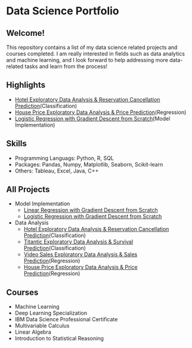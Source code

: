 # Data Science Portfolio

## Welcome!

This repository contains a list of my data science related projects and courses completed. I am really interested in fields such as data analytics and machine learning, and I look forward to help addressing more data-related tasks and learn from the process!

## Highlights
  - [Hotel Exploratory Data Analysis & Reservation Cancellation Prediction](https://github.com/RandomY-2/Hotel_Reservation_Prediction)(Classification)
  - [House Price Exploratory Data Analysis & Price Prediction](https://github.com/RandomY-2/House_Price_Prediction)(Regression)
  - [Logistic Regression with Gradient Descent from Scratch](https://github.com/RandomY-2/Logistic_Regression_From_Scratch)(Model Implementation)

## Skills

 - Programming Languags: Python, R, SQL
 - Packages: Pandas, Numpy, Matplotlib, Seaborn, Scikit-learn
 - Others: Tableau, Excel, Java, C++

## All Projects

- Model Implementation
  - [Linear Regression with Gradient Descent from Scratch](https://github.com/RandomY-2/Linear_Regression_From_Scratch)
  - [Logistic Regression with Gradient Descent from Scratch](https://github.com/RandomY-2/Logistic_Regression_From_Scratch)
- Data Analysis 
  - [Hotel Exploratory Data Analysis & Reservation Cancellation Prediction](https://github.com/RandomY-2/Hotel_Reservation_Prediction)(Classification)
  - [Titantic Exploratory Data Analysis & Survival Prediction](https://github.com/RandomY-2/Titantic_Survival_Prediction)(Classification)
  - [Video Sales Exploratory Data Analysis & Sales Prediction](https://github.com/RandomY-2/Video_Game_Regressional_Analysis)(Regression)
  - [House Price Exploratory Data Analysis & Price Prediction](https://github.com/RandomY-2/House_Price_Prediction)(Regression)

## Courses 

- Machine Learning
- Deep Learning Specialization
- IBM Data Science Professional Certificate
- Multivariable Calculus
- Linear Algebra
- Introduction to Statistical Reasoning
